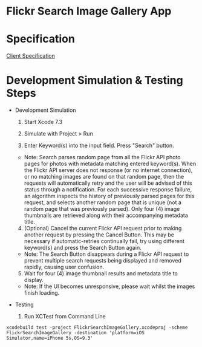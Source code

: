 Flickr Search Image Gallery App
========

Specification
========
[Client Specification](./SPEC.md)

Development Simulation & Testing Steps
========

* Development Simulation

  1. Start Xcode 7.3

  2. Simulate with Project > Run

  3. Enter Keyword(s) into the input field. Press "Search" button. 

    - Note: Search parses random page from all the Flickr API photo pages for photos with metadata matching entered keyword(s). When the Flickr API server does not response (or no internet connection), or no matching images are found on that random page, then the requests will automatically retry and the user will be advised of this status through a notification. For each successive response failure, an algorithm inspects the history of previously parsed pages for this request, and selects another random page that is unique (not a random page that was previously parsed). Only four (4) image thumbnails are retrieved along with their accompanying metadata title.

  4. (Optional) Cancel the current Flickr API request prior to making another request by pressing the Cancel Button. This may be necessary if automatic-retries continually fail, try using different keyword(s) and press the Search Button again.

    - Note: The Search Button disappears during a Flickr API request to prevent multiple search requests being displayed and removed rapidly, causing user confusion.

  5. Wait for four (4) image thumbnail results and metadata title to display. 

    - Note: If the UI becomes unresponsive, please wait whilst the images finish loading.

* Testing

  1. Run XCTest from Command Line

```
xcodebuild test -project FlickrSearchImageGallery.xcodeproj -scheme FlickrSearchImageGallery -destination 'platform=iOS Simulator,name=iPhone 5s,OS=9.3'
```
